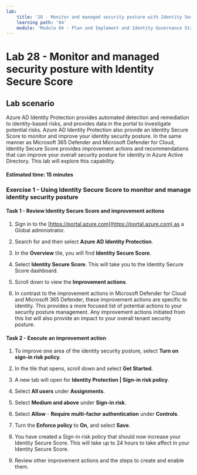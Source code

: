 ```yaml
---
lab:
    title: '28 - Monitor and managed security posture with Identity Secure Score'
    learning path: '04'
    module: 'Module 04 - Plan and Implement and Identity Governance Strategy'
---
```


# Lab 28 - Monitor and managed security posture with Identity Secure Score

## Lab scenario

Azure AD Identity Protection provides automated detection and remediation to identity-based risks, and provides data in the portal to investigate potential risks. Azure AD Identity Protection also provide an Identity Secure Score to monitor and improve your identity security posture.  In the same manner as Microsoft 365 Defender and Microsoft Defender for Cloud, Identity Secure Score provides improvement actions and recommendations that can improve your overall security posture for identity in Azure Active Directory.  This lab will explore this capability. 

#### Estimated time: 15 minutes

### Exercise 1 - Using Identity Secure Score to monitor and manage identity security posture

#### Task 1 - Review Identity Secure Score and improvement actions

1. Sign in to the [https://portal.azure.com](https://portal.azure.com) as a Global administrator.

1. Search for and then select **Azure AD Identity Protection**.

1. In the **Overview** tile, you will find **Identity Secure Score**.

1. Select **Identity Secure Score**.  This will take you to the Identity Secure Score dashboard.

1. Scroll down to view the **Improvement actions**.

1. In contrast to the improvement actions in Microsoft Defender for Cloud and Microsoft 365 Defender, these improvement actions are specific to identity.  This provides a more focused list of potential actions to your security posture management.  Any improvement actions initiated from this list will also provide an impact to your overall tenant security posture. 

#### Task 2 - Execute an improvement action

1. To improve one area of the identity security posture, select **Turn on sign-in risk policy**.

1. In the tile that opens, scroll down and select **Get Started**.

1. A new tab will open for **Identity Protection | Sign-in risk policy**.

1. Select **All users** under **Assignments**.

1. Select **Medium and above** under **Sign-in risk**.

1. Select **Allow** - **Require multi-factor authentication** under **Controls**.

1. Turn the **Enforce policy** to **On**, and select **Save**.

1. You have created a Sign-in risk policy that should now increase your Identity Secure Score.  This will take up to 24 hours to take affect in your Identity Secure Score.

1. Review other improvement actions and the steps to create and enable them.


